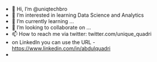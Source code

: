 - 👋 Hi, I’m @uniqtechbro
- 👀 I’m interested in learning Data Science and Analytics
- 🌱 I’m currently learning ...
- 💞️ I’m looking to collaborate on ...
- 📫 How to reach me via twitter: twitter.com/unique_quadri
- on LinkedIn you can use the URL - https://www.linkedin.com/in/abdulquadri
- 

<!---
uniqtechbro/uniqtechbro is a ✨ special ✨ repository because its `README.md` (this file) appears on your GitHub profile.
You can click the Preview link to take a look at your changes.
--->
